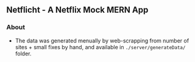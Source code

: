 ## Netflicht - A Netflix Mock MERN App

### About
- The data was generated menually by web-scrapping from number of sites + small fixes by hand, and available in `./server/generateData/` folder.

